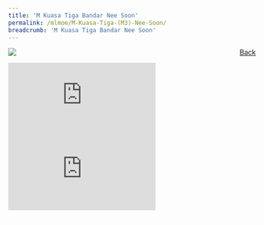 ```yaml
---
title: 'M Kuasa Tiga Bandar Nee Soon'
permalink: /mlmoe/M-Kuasa-Tiga-(M3)-Nee-Soon/
breadcrumb: 'M Kuasa Tiga Bandar Nee Soon'
---
```


<!-- Global site tag (gtag.js) - Google Ads: 726049306 -->
<script async src="https://www.googletagmanager.com/gtag/js?id=AW-726049306"></script>
<script>
  window.dataLayer = window.dataLayer || [];
  function gtag(){dataLayer.push(arguments);}
  gtag('js', new Date());

  gtag('config', 'AW-726049306');
</script>
<a href="/gallery/pameran- bahasa- melayu-malay-language-exhibitions-e/community-partners/" style="float:right;">Back</a>
 <img src="/images/M3Nee Soon-ML.jpg"> <br/>
<div class="video-container">
  <iframe src="https://www.youtube.com/embed/PZdlpc1PrwM" frameborder="0" allow="accelerometer; autoplay; encrypted-media; gyroscope; picture-in-picture" allowfullscreen></iframe><br/>
 </div>
  <div class="video-container">
  <iframe src="https://www.youtube.com/embed/-iXSKRMgmcs" frameborder="0" allow="accelerometer; autoplay; encrypted-media; gyroscope; picture-in-picture" allowfullscreen></iframe><br/>
</div>
<div class="btntop"><a href="#top" style="text-decoration:none;"><span style="color:white"><b>Top</b></span></a></div>
